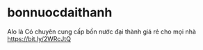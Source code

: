 # bonnuocdaithanh
Alo là Có chuyên cung cấp bồn nước đại thành giá rẻ cho mọi nhà https://bit.ly/2WRcJtQ
